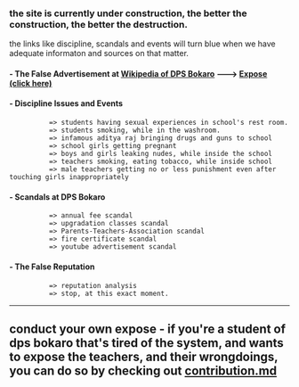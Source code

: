 ### the site is currently under construction, the better the construction, the better the destruction. <br>
the links like discipline, scandals and events will turn blue when we have adequate informaton and sources on that matter.
#### - The False Advertisement at [Wikipedia of DPS Bokaro](https://en.wikipedia.org/wiki/Delhi_Public_School,_Bokaro) ---> [Expose (click here)](https://expose-dpsbokaro.github.io/wikipedia/)
#### - Discipline Issues and Events 
```
          => students having sexual experiences in school's rest room.
          => students smoking, while in the washroom.
          => infamous aditya raj bringing drugs and guns to school
          => school girls getting pregnant
          => boys and girls leaking nudes, while inside the school
          => teachers smoking, eating tobacco, while inside school
          => male teachers getting no or less punishment even after touching girls inappropriately
```
#### - Scandals at DPS Bokaro 
```
          => annual fee scandal
          => upgradation classes scandal
          => Parents-Teachers-Association scandal
          => fire certificate scandal
          => youtube advertisement scandal
```
#### - The False Reputation
```
          => reputation analysis
          => stop, at this exact moment.
```
<hr>

## conduct your own expose - if you're a student of dps bokaro that's tired of the system, and wants to expose the teachers, and their wrongdoings, you can do so by checking out [contribution.md](https://expose-dpsbokaro.github.io/contribution)
